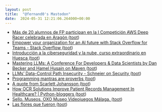 ```yaml
---
layout: post
title:  "@fernand0's Mastodon"
date:  2024-05-31 12:21:06.264000+00:00
---
```

*  [Más de 20 alumnos de FP participan en la I Competición AWS Deep Racer celebrada en Aragón ](https://www.aragonhoy.es/educacion-ciencia-universidades/deep-racer-9609) ([toot](https://mastodon.social/@fernand0/112535671030634995))
*  [Empower your organization for an AI future with Stack Overflow for Teams - Stack Overflow ](https://stackoverflow.co/teams/ai) ([toot](https://mastodon.social/@fernand0/112535514470784939))
*  [Introducción a la ciberseguridad y la nube, curso extraordinario en Huesca ](https://www.unizar.es/actualidad/vernoticia_ng.php?id=8315) ([toot](https://mastodon.social/@fernand0/112535307465002773))
*  [Mastering LLMs: A Conference For Developers & Data Scientists by Dan Becker and Hamel Husain on Maven ](https://maven.com/parlance-labs/fine-tunin) ([toot](https://mastodon.social/@fernand0/112535043409111754))
*  [LLMs’ Data-Control Path Insecurity - Schneier on Security ](https://www.schneier.com/blog/archives/2024/05/llms-data-control-path-insecurity.htm) ([toot](https://mastodon.social/@fernand0/112534735547210864))
*  [Programming mantras are proverbs ](https://lukeplant.me.uk/blog/posts/programming-mantras-are-proverbs) ([toot](https://mastodon.social/@fernand0/112534437479923933))
*  [A quote from Scarlett Johansson ](https://simonwillison.net/2024/May/20/scarlett-johansson/#atom-everythin) ([toot](https://mastodon.social/@fernand0/112533039326547372))
*  [How OCR Solutions Improve Patient Records Management In Healthcare? \| Python-bloggers ](https://python-bloggers.com/2024/05/how-ocr-solutions-improve-patient-records-management-in-healthcare) ([toot](https://mastodon.social/@fernand0/112531242062016920))
*  [Sello. Museos. OXO Museo Videojuegos Málaga. ](https://avecesunafoto.wordpress.com/2024/05/30/sello-museos-oxo-museo-videojuegos-malaga) ([toot](https://mastodon.social/@fernand0/112531239893593269))
*  [Las flores que fueron ](https://www.flickr.com/photos/fernand0/53715316881) ([toot](https://mastodon.social/@fernand0/112531151171909885))
